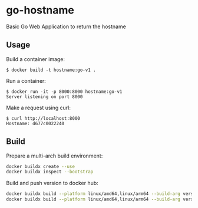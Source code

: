 # go-hostname
Basic Go Web Application to return the hostname

## Usage

Build a container image:

```
$ docker build -t hostname:go-v1 .
```

Run a container:

```
$ docker run -it -p 8000:8000 hostname:go-v1
Server listening on port 8000
```

Make a request using curl:

```
$ curl http://localhost:8000
Hostname: d677c0022240
```

## Build

Prepare a multi-arch build environment:

```bash
docker buildx create --use
docker buildx inspect --bootstrap
```

Build and push version to docker hub:

```bash
docker buildx build --platform linux/amd64,linux/arm64 --build-arg version=0.2.1 -t ruanbekker/hostname:0.2.1   --push .
docker buildx build --platform linux/amd64,linux/arm64 --build-arg version=0.2.1 -t ruanbekker/hostname:latest  --push .
```

